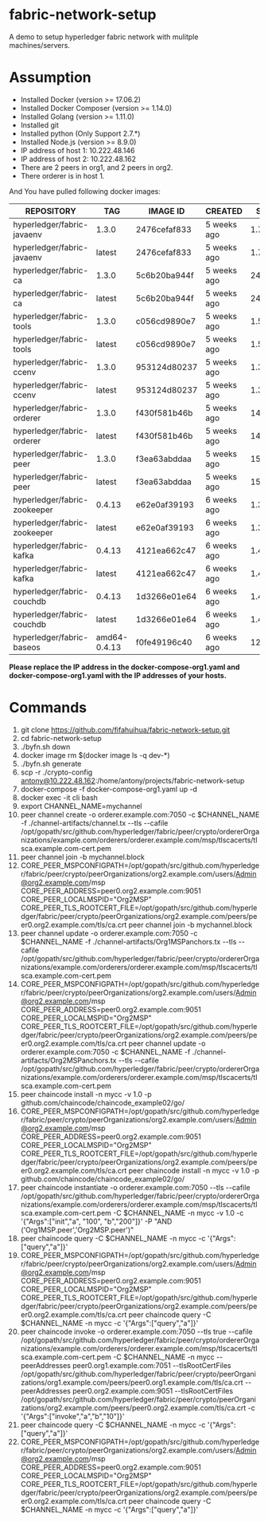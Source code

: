 # fabric-network-setup
A demo to setup hyperledger fabric network with mulitple machines/servers.

# Assumption
* Installed Docker (version >= 17.06.2)
* Installed Docker Composer (version >= 1.14.0)
* Installed Golang (version >= 1.11.0)
* Installed git
* Installed python (Only Support 2.7.*)
* Installed Node.js (version >= 8.9.0)
* IP address of host 1: 10.222.48.146
* IP address of host 2: 10.222.48.162
* There are 2 peers in org1, and 2 peers in org2.
* There orderer is in host 1.

And You have pulled following docker images:

| REPOSITORY                    | TAG                | IMAGE ID             | CREATED              | SIZE | 
|-------------------------------|--------------------|----------------------|----------------------|-------|
| hyperledger/fabric-javaenv    | 1.3.0              | 2476cefaf833         | 5 weeks ago          | 1.7GB | 
| hyperledger/fabric-javaenv    | latest             | 2476cefaf833         | 5 weeks ago          | 1.7GB | 
| hyperledger/fabric-ca         | 1.3.0              | 5c6b20ba944f         | 5 weeks ago          | 244MB | 
| hyperledger/fabric-ca         | latest             | 5c6b20ba944f         | 5 weeks ago          | 244MB | 
| hyperledger/fabric-tools      | 1.3.0              | c056cd9890e7         | 5 weeks ago          | 1.5GB | 
| hyperledger/fabric-tools      | latest             | c056cd9890e7         | 5 weeks ago          | 1.5GB | 
| hyperledger/fabric-ccenv      | 1.3.0              | 953124d80237         | 5 weeks ago          | 1.38GB | 
| hyperledger/fabric-ccenv      | latest             | 953124d80237         | 5 weeks ago          | 1.38GB | 
| hyperledger/fabric-orderer    | 1.3.0              | f430f581b46b         | 5 weeks ago          | 145MB | 
| hyperledger/fabric-orderer    | latest             | f430f581b46b         | 5 weeks ago          | 145MB | 
| hyperledger/fabric-peer       | 1.3.0              | f3ea63abddaa         | 5 weeks ago          | 151MB | 
| hyperledger/fabric-peer       | latest             | f3ea63abddaa         | 5 weeks ago          | 151MB | 
| hyperledger/fabric-zookeeper  | 0.4.13             | e62e0af39193         | 6 weeks ago          | 1.39GB | 
| hyperledger/fabric-zookeeper  | latest             | e62e0af39193         | 6 weeks ago          | 1.39GB | 
| hyperledger/fabric-kafka      | 0.4.13             | 4121ea662c47         | 6 weeks ago          | 1.4GB | 
| hyperledger/fabric-kafka      | latest             | 4121ea662c47         | 6 weeks ago          | 1.4GB | 
| hyperledger/fabric-couchdb    | 0.4.13             | 1d3266e01e64         | 6 weeks ago          | 1.45GB | 
| hyperledger/fabric-couchdb    | latest             | 1d3266e01e64         | 6 weeks ago          | 1.45GB | 
| hyperledger/fabric-baseos     | amd64-0.4.13       | f0fe49196c40         | 6 weeks ago          | 124MB | 

**Please replace the IP address in the docker-compose-org1.yaml and docker-compose-org1.yaml with the IP addresses of your hosts.**

# Commands
1. git clone https://github.com/fifahuihua/fabric-network-setup.git
2. cd fabric-network-setup
3. ./byfn.sh down 
4. docker image rm $(docker image ls -q dev-*)
5. ./byfn.sh generate
6. scp -r ./crypto-config antony@10.222.48.162:/home/antony/projects/fabric-network-setup
7. docker-compose -f docker-compose-org1.yaml up -d
8. docker exec -it cli bash
9. export CHANNEL_NAME=mychannel 
10. peer channel create -o orderer.example.com:7050 -c $CHANNEL_NAME -f ./channel-artifacts/channel.tx --tls --cafile /opt/gopath/src/github.com/hyperledger/fabric/peer/crypto/ordererOrganizations/example.com/orderers/orderer.example.com/msp/tlscacerts/tlsca.example.com-cert.pem
11. peer channel join -b mychannel.block
12. CORE_PEER_MSPCONFIGPATH=/opt/gopath/src/github.com/hyperledger/fabric/peer/crypto/peerOrganizations/org2.example.com/users/Admin@org2.example.com/msp CORE_PEER_ADDRESS=peer0.org2.example.com:9051 CORE_PEER_LOCALMSPID="Org2MSP" CORE_PEER_TLS_ROOTCERT_FILE=/opt/gopath/src/github.com/hyperledger/fabric/peer/crypto/peerOrganizations/org2.example.com/peers/peer0.org2.example.com/tls/ca.crt peer channel join -b mychannel.block
13. peer channel update -o orderer.example.com:7050 -c $CHANNEL_NAME -f ./channel-artifacts/Org1MSPanchors.tx --tls --cafile /opt/gopath/src/github.com/hyperledger/fabric/peer/crypto/ordererOrganizations/example.com/orderers/orderer.example.com/msp/tlscacerts/tlsca.example.com-cert.pem
14. CORE_PEER_MSPCONFIGPATH=/opt/gopath/src/github.com/hyperledger/fabric/peer/crypto/peerOrganizations/org2.example.com/users/Admin@org2.example.com/msp CORE_PEER_ADDRESS=peer0.org2.example.com:9051 CORE_PEER_LOCALMSPID="Org2MSP" CORE_PEER_TLS_ROOTCERT_FILE=/opt/gopath/src/github.com/hyperledger/fabric/peer/crypto/peerOrganizations/org2.example.com/peers/peer0.org2.example.com/tls/ca.crt peer channel update -o orderer.example.com:7050 -c $CHANNEL_NAME -f ./channel-artifacts/Org2MSPanchors.tx --tls --cafile /opt/gopath/src/github.com/hyperledger/fabric/peer/crypto/ordererOrganizations/example.com/orderers/orderer.example.com/msp/tlscacerts/tlsca.example.com-cert.pem
15. peer chaincode install -n mycc -v 1.0 -p github.com/chaincode/chaincode_example02/go/
16. CORE_PEER_MSPCONFIGPATH=/opt/gopath/src/github.com/hyperledger/fabric/peer/crypto/peerOrganizations/org2.example.com/users/Admin@org2.example.com/msp CORE_PEER_ADDRESS=peer0.org2.example.com:9051 CORE_PEER_LOCALMSPID="Org2MSP" CORE_PEER_TLS_ROOTCERT_FILE=/opt/gopath/src/github.com/hyperledger/fabric/peer/crypto/peerOrganizations/org2.example.com/peers/peer0.org2.example.com/tls/ca.crt peer chaincode install -n mycc -v 1.0 -p github.com/chaincode/chaincode_example02/go/
17. peer chaincode instantiate -o orderer.example.com:7050 --tls --cafile /opt/gopath/src/github.com/hyperledger/fabric/peer/crypto/ordererOrganizations/example.com/orderers/orderer.example.com/msp/tlscacerts/tlsca.example.com-cert.pem -C $CHANNEL_NAME -n mycc -v 1.0 -c '{"Args":["init","a", "100", "b","200"]}' -P "AND ('Org1MSP.peer','Org2MSP.peer')"
18. peer chaincode query -C $CHANNEL_NAME -n mycc -c '{"Args":["query","a"]}'
19. CORE_PEER_MSPCONFIGPATH=/opt/gopath/src/github.com/hyperledger/fabric/peer/crypto/peerOrganizations/org2.example.com/users/Admin@org2.example.com/msp CORE_PEER_ADDRESS=peer0.org2.example.com:9051 CORE_PEER_LOCALMSPID="Org2MSP" CORE_PEER_TLS_ROOTCERT_FILE=/opt/gopath/src/github.com/hyperledger/fabric/peer/crypto/peerOrganizations/org2.example.com/peers/peer0.org2.example.com/tls/ca.crt peer chaincode query -C $CHANNEL_NAME -n mycc -c '{"Args":["query","a"]}'
20. peer chaincode invoke -o orderer.example.com:7050 --tls true --cafile /opt/gopath/src/github.com/hyperledger/fabric/peer/crypto/ordererOrganizations/example.com/orderers/orderer.example.com/msp/tlscacerts/tlsca.example.com-cert.pem -C $CHANNEL_NAME -n mycc --peerAddresses peer0.org1.example.com:7051 --tlsRootCertFiles /opt/gopath/src/github.com/hyperledger/fabric/peer/crypto/peerOrganizations/org1.example.com/peers/peer0.org1.example.com/tls/ca.crt --peerAddresses peer0.org2.example.com:9051 --tlsRootCertFiles /opt/gopath/src/github.com/hyperledger/fabric/peer/crypto/peerOrganizations/org2.example.com/peers/peer0.org2.example.com/tls/ca.crt -c '{"Args":["invoke","a","b","10"]}'
21. peer chaincode query -C $CHANNEL_NAME -n mycc -c '{"Args":["query","a"]}'
22. CORE_PEER_MSPCONFIGPATH=/opt/gopath/src/github.com/hyperledger/fabric/peer/crypto/peerOrganizations/org2.example.com/users/Admin@org2.example.com/msp CORE_PEER_ADDRESS=peer0.org2.example.com:9051 CORE_PEER_LOCALMSPID="Org2MSP" CORE_PEER_TLS_ROOTCERT_FILE=/opt/gopath/src/github.com/hyperledger/fabric/peer/crypto/peerOrganizations/org2.example.com/peers/peer0.org2.example.com/tls/ca.crt peer chaincode query -C $CHANNEL_NAME -n mycc -c '{"Args":["query","a"]}'
